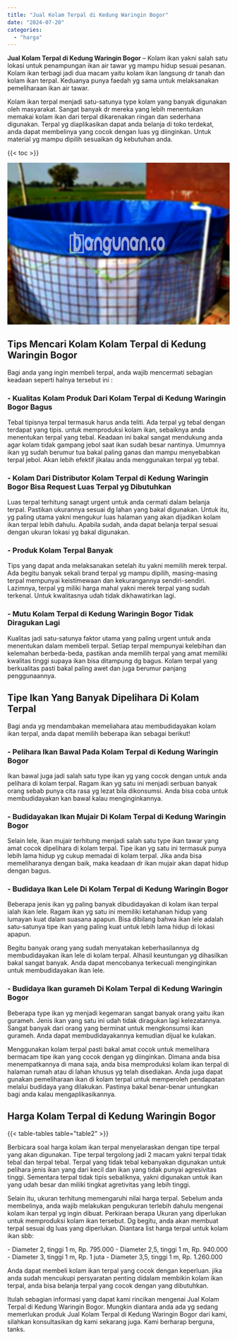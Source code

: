 ```yaml
---
title: "Jual Kolam Terpal di Kedung Waringin Bogor"
date: "2024-07-20"
categories: 
  - "harga"
---
```


**Jual Kolam Terpal di Kedung Waringin Bogor** – Kolam ikan yakni salah satu lokasi untuk penampungan ikan air tawar yg mampu hidup sesuai pesanan. Kolam ikan terbagi jadi dua macam yaitu kolam ikan langsung dr tanah dan kolam ikan terpal. Keduanya punya faedah yg sama untuk melaksanakan pemeliharaan ikan air tawar.

Kolam ikan terpal menjadi satu-satunya type kolam yang banyak digunakan oleh masyarakat. Sangat banyak dr mereka yang lebih menentukan memakai kolam ikan dari terpal dikarenakan ringan dan sederhana digunakan. Terpal yg diaplikasikan dapat anda belanja di toko terdekat, anda dapat membelinya yang cocok dengan luas yg diinginkan. Untuk material yg mampu dipilih sesuaikan dg kebutuhan anda.

{{< toc >}}

![Jual Kolam Terpal di Kedung Waringin Bogor](/images/jual-kolam-terpal-54.png)

## Tips Mencari Kolam Kolam Terpal di Kedung Waringin Bogor

Bagi anda yang ingin membeli terpal, anda wajib mencermati sebagian keadaan seperti halnya tersebut ini :

### \- Kualitas Kolam Produk Dari Kolam Terpal di Kedung Waringin Bogor Bagus

Tebal tipisnya terpal termasuk harus anda teliti. Ada terpal yg tebal dengan terdapat yang tipis. untuk memproduksi kolam ikan, sebaiknya anda menentukan terpal yang tebal. Keadaan ini bakal sangat mendukung anda agar kolam tidak gampang jebol saat ikan sudah besar nantinya. Umumnya ikan yg sudah berumur tua bakal paling ganas dan mampu menyebabkan terpal jebol. Akan lebih efektif jikalau anda menggunakan terpal yg tebal.

### \- Kolam Dari Distributor Kolam Terpal di Kedung Waringin Bogor Bisa Request Luas Terpal yg Dibutuhkan

Luas terpal terhitung sanagt urgent untuk anda cermati dalam belanja terpal. Pastikan ukurannya sesuai dg lahan yang bakal digunakan. Untuk itu, yg paling utama yakni mengukur luas halaman yang akan dijadikan kolam ikan terpal lebih dahulu. Apabila sudah, anda dapat belanja terpal sesuai dengan ukuran lokasi yg bakal digunakan.

### \- Produk Kolam Terpal Banyak

Tips yang dapat anda melaksanakan setelah itu yakni memilih merek terpal. Ada begitu banyak sekali brand terpal yg mampu dipilih, masing-masing terpal mempunyai keistimewaan dan kekurangannya sendiri-sendiri. Lazimnya, terpal yg miliki harga mahal yakni merek terpal yang sudah terkenal. Untuk kwalitasnya udah tidak dikhawatirkan lagi.

### \- Mutu Kolam Terpal di Kedung Waringin Bogor Tidak Diragukan Lagi

Kualitas jadi satu-satunya faktor utama yang paling urgent untuk anda menentukan dalam membeli terpal. Setiap terpal mempunyai kelebihan dan kelemahan berbeda-beda, pastikan anda memilih terpal yang amat memiliki kwalitas tinggi supaya ikan bisa ditampung dg bagus. Kolam terpal yang berkualitas pasti bakal paling awet dan juga berumur panjang penggunaannya.

## Tipe Ikan Yang Banyak Dipelihara Di Kolam Terpal

Bagi anda yg mendambakan memeliahara atau membudidayakan kolam ikan terpal, anda dapat memilih beberapa ikan sebagai berikut!

### \- Pelihara Ikan Bawal Pada Kolam Terpal di Kedung Waringin Bogor

Ikan bawal juga jadi salah satu type ikan yg yang cocok dengan untuk anda pelihara di kolam terpal. Ragam ikan yg satu ini menjadi serbuan banyak orang sebab punya cita rasa yg lezat bila dikonsumsi. Anda bisa coba untuk membudidayakan kan bawal kalau menginginkannya.

### \- Budidayakan Ikan Mujair Di Kolam Terpal di Kedung Waringin Bogor

Selain lele, ikan mujair terhitung menjadi salah satu type ikan tawar yang amat cocok dipelihara di kolam terpal. Tipe ikan yg satu ini termasuk punya lebih lama hidup yg cukup memadai di kolam terpal. Jika anda bisa memeliharanya dengan baik, maka keadaan dr ikan mujair akan dapat hidup dengan bagus.

### \- Budidaya Ikan Lele Di Kolam Terpal di Kedung Waringin Bogor

Beberapa jenis ikan yg paling banyak dibudidayakan di kolam ikan terpal ialah ikan lele. Ragam ikan yg satu ini memiliki ketahanan hidup yang lumayan kuat dalam suasana apapun. Bisa dibilang bahwa ikan lele adalah satu-satunya tipe ikan yang paling kuat untuk lebih lama hidup di lokasi apapun.

Begitu banyak orang yang sudah menyatakan keberhasilannya dg membudidayakan ikan lele di kolam terpal. Alhasil keuntungan yg dihasilkan bakal sangat banyak. Anda dapat mencobanya terkecuali menginginkan untuk membudidayakan ikan lele.

### \- Budidaya Ikan gurameh Di Kolam Terpal di Kedung Waringin Bogor

Beberapa type ikan yg menjadi kegemaran sangat banyak orang yaitu ikan gurameh. Jenis ikan yang satu ini udah tidak diragukan lagi kelezatannya. Sangat banyak dari orang yang berminat untuk mengkonsumsi ikan gurameh. Anda dapat membudidayakannya kemudian dijual ke kulakan.

Menggunakan kolam terpal pasti bakal amat cocok untuk memelihara bermacam tipe ikan yang cocok dengan yg diinginkan. Dimana anda bisa menempatkannya di mana saja, anda bisa memproduksi kolam ikan terpal di halaman rumah atau di lahan khusus yg telah disediakan. Anda juga dapat gunakan pemeliharaan ikan di kolam terpal untuk memperoleh pendapatan melalui budidaya yang dilakukan. Pastinya bakal benar-benar untungkan bagi anda kalau mengaplikasikannya.

## Harga Kolam Terpal di Kedung Waringin Bogor

{{< table-tables table="table2" >}}

Berbicara soal harga kolam ikan terpal menyelaraskan dengan tipe terpal yang akan digunakan. Tipe terpal tergolong jadi 2 macam yakni terpal tidak tebal dan terpal tebal. Terpal yang tidak tebal kebanyakan digunakan untuk pelihara jenis ikan yang dari kecil dan ikan yang tidak punyai agresivitas tinggi. Sementara terpal tidak tipis sebaliknya, yakni digunakan untuk ikan yang udah besar dan miliki tingkat agretivitas yang lebih tinggi.

Selain itu, ukuran terhitung memengaruhi nilai harga terpal. Sebelum anda membelinya, anda wajib melakukan pengukuran terlebih dahulu mengenai kolam ikan terpal yg ingin dibuat. Perkiraan berapa Ukuran yang diperlukan untuk memproduksi kolam ikan tersebut. Dg begitu, anda akan membuat terpal sesuai dg luas yang diperlukan. Diantara list harga terpal untuk kolam ikan sbb:

\- Diameter 2, tinggi 1 m, Rp. 795.000 - Diameter 2,5, tinggi 1 m, Rp. 940.000 - Diameter 3, tinggi 1 m, Rp. 1 juta - Diameter 3,5, tinggi 1 m, Rp. 1.260.000

Anda dapat membeli kolam ikan terpal yang cocok dengan keperluan. jika anda sudah mencukupi persyaratan penting didalam membikin kolam ikan terpal, anda bisa belanja terpal yang cocok dengan yang dibutuhkan.

Itulah sebagian informasi yang dapat kami rincikan mengenai Jual Kolam Terpal di Kedung Waringin Bogor. Mungkin diantara anda ada yg sedang memerlukan produk Jual Kolam Terpal di Kedung Waringin Bogor dari kami, silahkan konsultasikan dg kami sekarang juga. Kami berharap berguna, tanks.
